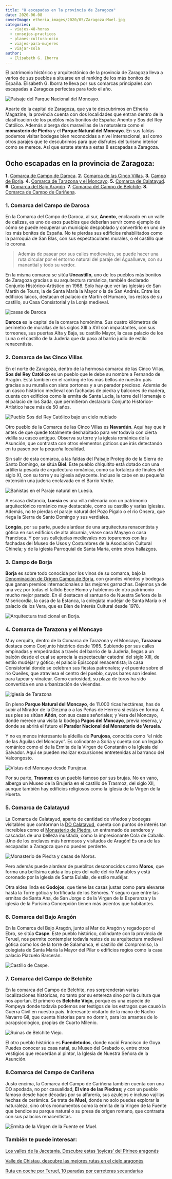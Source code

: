 ```yaml
---
title: "8 escapadas en la provincia de Zaragoza"
date: 2020-06-08
coverImage: etheria_images/2020/05/Zaragoza-Muel.jpg
categories: 
  - viajes-48-horas
  - consejos-practicos
  - planes-cultura-ocio
  - viajes-para-mujeres
  - viajar-sola
author: 
  - Elisabeth G. Iborra
---
```


El patrimonio histórico y arquitectónico de la provincia de Zaragoza lleva a varios de 
sus pueblos a situarse en el ranking de los más bonitos de España. Elisabeth G. Iborra 
te lleva por sus comarcas principales con escapadas a Zaragoza perfectas para todo el 
año. 

![Paisaje del Parque Nacional del Moncayo.](etheria_images/2020/05/Zaragoza-moncayo.jpg "Paisaje del Parque Nacional del Moncayo.")

Aparte de la capital de Zaragoza, que ya te descubrimos en Etheria Magazine, la 
provincia cuenta con dos localidades que entran dentro de la clasificación de los 
pueblos más bonitos de España: Anento y Sos del Rey Católico. Además alberga dos 
maravillas de la naturaleza como el **monasterio de Piedra** y el **Parque Natural del 
Moncayo**. En sus faldas podemos visitar bodegas bien reconocidas a nivel internacional, 
así como otros parajes que te descubrimos para que disfrutes del turismo interior como 
se merece. Así que estate atenta a estas 8 escapadas a Zaragoza. 

## Ocho escapadas en la provincia de Zaragoza:

**1\.** [Comarca de Campo de Daroca](#Campo-Daroca). **2.** [Comarca de las Cinco 
Villas](#Cinco-Villas). **3.** [Campo de Borja](#Campo-Borja). **4\.** [Comarca de 
Tarazona y el Moncayo](#Tarazona-Moncayo). **5.** [Comarca de Calatayud](#Calatayud). 
**6.** [Comarca del Bajo Aragón](#Bajo-Aragón). **7.** [Comarca del Campo de 
Belchite](#Campo-Belchite). **8.** [Comarca de Campo de Cariñena](#Campo-Cariñena). 

### 1\. Comarca del Campo de Daroca

En la Comarca del Campo de Daroca, al sur, **Anento**, enclavado en un valle de calizas, 
es uno de esos pueblos que deberían servir como ejemplo de cómo se puede recuperar un 
municipio despoblado y convertirlo en uno de los más bonitos de España. No te pierdas 
sus edificios rehabilitados como la parroquia de San Blas, con sus espectaculares 
murales, o el castillo que lo corona. 

> Además de pasear por sus calles medievales, se puede hacer una ruta circular por el 
> entorno natural del paraje del Aguallueve, con su manantial y todo su verdor. 

En la misma comarca se sitúa **Uncastillo**, uno de los pueblos más bonitos de Zaragoza 
gracias a su arquitectura románica, también declarado Conjunto Histórico-Artí­stico en 
1968. Solo hay que ver las iglesias de San Martín de Tours, la de Santa Marí­a la Mayor 
o la de San Andrés. Entre los edificios laicos, destacan el palacio de Martí­n el 
Humano, los restos de su castillo, su Casa Consistorial y la Lonja medieval. 

![casas de Daroca](etheria_images/2020/05/Zaragoza-Daroca.jpg "Daroca.")

**Daroca** es la capital de la comarca homónima. Sus cuatro kilómetros de perí­metro de 
murallas de los siglos XIII a XVI son impactantes, con sus torreones, sus puertas Alta y 
Baja, su castillo Mayor, la casa palacio de los Luna o el castillo de la Judería que da 
paso al barrio judío de estilo renacentista. 

### 2\. Comarca de las Cinco Villas

En el norte de Zaragoza, dentro de la hermosa comarca de las Cinco Villas, **Sos del Rey 
Católico** es un pueblo que le debe su nombre a Fernando de Aragón. Está también en el 
ranking de los más bellos de nuestro paí­s gracias a su muralla con siete portones y a 
un parador precioso. Además de un casco histórico medieval con fachadas de piedra y 
balcones de madera, cuenta con edificios como la ermita de Santa Lucía, la torre del 
Homenaje o el palacio de los Sada, que permitieron declararlo Conjunto 
Histórico-Artístico hace más de 50 años. 

![Pueblo Sos del Rey Católico bajo un cielo nublado](etheria_images/2020/05/Zaragoza-sos-del-rey-catolico.jpg "Sos del Rey Católico.")

Otro pueblo de la Comarca de las Cinco Villas es **Navardún**. Aquí hay que ir antes de 
que quede totalmente deshabitado para ver todaví­a con cierta vidilla su casco antiguo. 
Observa su torre y la iglesia románica de la Asunción, que contrasta con otros elementos 
góticos que irás detectando en tu paseo por la pequeña localidad. 

Sin salir de esta comarca, a las faldas del Paisaje Protegido de la Sierra de Santo 
Domingo, se sitúa **Biel**. Este pueblo chiquitito está dotado con una artillerí­a 
pesada de arquitectura románica, como su fortaleza de finales del siglo XI, con su torre 
y su iglesia adyacente. Incluso le cabe en su pequeña extensión una judería enclavada en 
el Barrio Verde. 

![Bañistas en el Paraje natural en Luesia.](etheria_images/2020/05/Zaragoza-Luesia.jpg "Paraje natural en Luesia. © Turismo de Zaragoza")

A escasa distancia, **Luesia** es una villa milenaria con un patrimonio arquitectónico 
románico muy destacable, como su castillo y varias iglesias. Además, no te pierdas el 
paraje natural del Pozo Pigalo o el rí­o Onsera, que riega la Sierra de Santo Domingo y 
sus verdiales. 

**Longás**, por su parte, puede alardear de una arquitectura renacentista y gótica en 
sus edificios de alta alcurnia, véase casa Mayayo o casa Francisca. Y por sus 
callejuelas medievales nos toparemos con las fachadas del Museo de Usos y Costumbres de 
la Asociación Cultural Chinela; y de la iglesia Parroquial de Santa María, entre otros 
hallazgos. 

### 3\. Campo de Borja

**Borja** es sobre todo conocida por los vinos de su comarca, bajo la [Denominación de 
Origen Campo de Borja](http://docampodeborja.com), con grandes viñedos y bodegas que 
ganan premios internacionales a las mejores garnachas. Dejemos ya de una vez por todas 
el fallido Ecce Homo y hablemos de otro patrimonio mucho mejor parado. En él destacan el 
santuario de Nuestra Señora de la Misericordia, la casa de la Estanca, la colegiata 
mudéjar de Santa María o el palacio de los Vera, que es Bien de Interés Cultural desde 
1978. 

![Arquitectura tradicional en Borja.](etheria_images/2020/05/Zaragoza-Borja.jpg "Borja. © Turismo de Zaragoza")

### 4\. Comarca de Tarazona y el Moncayo

Muy cerquita, dentro de la Comarca de Tarazona y el Moncayo, **Tarazona** destaca como 
Conjunto histórico desde 1965. Subiendo por sus calles empinadas y empedradas a través 
del barrio de la Juderí­a, llegas a un balcón desde el cual se aprecia la espectacular 
catedral del siglo XIII, de estilo mudéjar y gótico; el palacio Episcopal renacentista; 
la casa Consistorial donde se celebran sus fiestas patronales; y el puente sobre el rí­o 
Queiles, que atraviesa el centro del pueblo, cuyos bares son ideales para tapear y 
vinatear. Como curiosidad, su plaza de toros ha sido convertida en una urbanización de 
viviendas. 

![Iglesia de Tarazona](etheria_images/2020/05/Zaragoza-Tarazona.jpg "Tarazona.")

En pleno **Parque Natural del Moncayo**, de 11.000 ricas hectáreas, has de subir al 
Mirador de la Diezma o a las Peñas de Herrera si estás en forma. A sus pies se sitúan 
**Añón**, con sus casas señoriales; y Vera del Moncayo, donde merece una visita la 
bodega **Pagos del Moncayo**, previa reserva, y donde se abrirá el futuro el **Parador 
Nacional del Monasterio de Veruela**. 

Y no es menos interesante la aldeilla de **Purujosa**, conocida como “el nido de las 
Águilas del Moncayo”. Es colindante a Soria y cuenta con un legado románico como el de 
la Ermita de la Virgen de Constantín o la Iglesia del Salvador. Aquí se pueden realizar 
excursiones entretenidas al barranco del Valcongosto. 

![Vistas del Moncayo desde Purujosa.](etheria_images/2020/05/Zaragoza-moncayo-cara-oculta.jpg "El Moncayo desde Purujosa. © Turismo de Zaragoza")

Por su parte, **Trasmoz** es un pueblo famoso por sus brujas. No en vano, alberga un 
Museo de la Brujería en el castillo de Trasmoz, del siglo XII, aunque también hay 
edificios religiosos como la iglesia de la Virgen de la Huerta. 

### 5\. Comarca de Calatayud

La Comarca de Calatayud, aparte de cantidad de viñedos y bodegas visitables que 
conforman la [DO Calatayud](http://www.docalatayud.com), cuenta con puntos de interés 
tan increíbles como el [Monasterio de Piedra](https://monasteriopiedra.com), un 
entramado de senderos y cascadas de una belleza inusitada, como la impresionante Cola de 
Caballo. ¡Uno de los enclaves más hermosos y visitados de Aragón! Es una de las 
escapadas a Zaragoza que no puedes perderte. 

![Monasterio de Piedra y casas de Moros.](etheria_images/2020/05/Zaragoza-monasterio-piedra-moros.jpg "Monasterio de Piedra y Moros.")

Pero además puede alardear de pueblitos desconocidos como **Moros**, que forma una 
bellí­sima caí­da a los pies del valle del rí­o Manubles y está coronado por la iglesia 
de Santa Eulalia, de estilo mudéjar. 

Otra aldea linda es **Godojos**, que tiene las casas justas como para elevarse hasta la 
Torre gótica y fortificada de los Señores. Y seguro que entre las ermitas de Santa Ana, 
de San Jorge o de la Virgen de la Esperanza y la iglesia de la Purí­sima Concepción 
tienen más asientos que habitantes. 

### 6\. Comarca del Bajo Aragón

En la Comarca del Bajo Aragón, junto al Mar de Aragón y regado por el Ebro, se sitúa 
**Caspe**. Este pueblo histórico, colindante con la provincia de Teruel, nos permite 
contemplar todavía restos de su arquitectura medieval gótica como los de la torre de 
Salamanca, el castillo del Compromiso, la colegiata de Santa María la Mayor del Pilar o 
edificios regios como la casa palacio Piazuelo Barcerán. 

![Castillo de Caspe.](etheria_images/2020/05/Zaragoza-Caspe.jpg "Castillo de Caspe. © Turismo de Zaragoza")

### 7\. Comarca del Campo de Belchite

En la comarca del Campo de Belchite, nos sorprenderán varias localizaciones históricas, 
no tanto por su entereza sino por la cultura que nos aportan. El primero es **Belchite 
Viejo**, porque es una especie de Pompeya donde todavía podemos ser testigos de los 
estragos que causó la Guerra Civil en nuestro país. Interesante visitarlo de la mano de 
Nacho Navarro Gil, que cuenta historias para no dormir, para los amantes de lo 
parapsicológico, propias de Cuarto Milenio. 

![Ruinas de Belchite Viejo.](etheria_images/2020/05/Zaragoza-belchite-viejo.jpg "Belchite Viejo. © Turismo de Zaragoza")

El otro pueblo histórico es **Fuendetodos**, donde nació Francisco de Goya. Puedes 
conocer su casa natal, su Museo del Grabado o, entre otros vestigios que recuerdan al 
pintor, la Iglesia de Nuestra Señora de la Asunción. 

### 8.Comarca del Campo de Cariñena

Justo encima, la Comarca del Campo de Cariñena también cuenta con una DO apodada, no por 
casualidad, **El vino de las Piedras**; y con un pueblo famoso desde hace décadas por su 
alfarería, sus azulejos e incluso vajillas hechas de cerámica. Se trata de **Muel**, 
donde no solo puedes explorar la naturaleza, sino otros monumentos como la ermita de la 
Virgen de la Fuente que bendice su parque natural o su presa de origen romano, que 
contrasta con sus palacios renacentistas. 

![Ermita de la Virgen de la Fuente en Muel.](etheria_images/2020/05/Zaragoza-Muel.jpg "Ermita de la Virgen de la Fuente en Muel. © Turismo de Zaragoza")

### También te puede interesar:

[Los valles de la Jacetania. Descubre estas ‘joyicas’ del Pirineo 
aragonés](https://etheriamagazine.com/2019/09/25/viaja-sola-a-los-valles-de-la-jacetania-huesca/) 

[Valle de Chistau, descubre las mejores rutas en el cielo 
aragonés](https://etheriamagazine.com/2021/12/07/valle-de-chistau-huesca/) 

[Ruta en coche por Teruel, 10 paradas por carreteras 
secundarias](https://etheriamagazine.com/2021/10/12/ruta-en-coche-por-teruel/)
